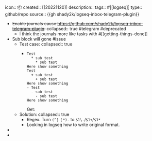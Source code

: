 icon:: 📦
created::  [[20221120]]
description:: 
tags:: #[[logseq]]
type:: github/repo
source:: {{gh shady2k/logseq-inbox-telegram-plugin}}

- ~~Enable journals cause https://github.com/shady2k/logseq-inbox-telegram-plugin.~~
  collapsed:: true
  #telegram #deprecated
  - I think the journals more like tasks with #[[getting-things-done]]
- Sub block will gone #issue
  - Test case:
    collapsed:: true
    - ```
      Test
        * sub test
          * sub test
      Here show something
      Test
        + sub test
          + sub test
      Here show something
      - Test
        - sub test
          - sub test
      Here show something
      ```
      Get:
  - Solution:
    collapsed:: true
    - Regex. Turn `(^[ ]*)-` to `$1\-`/`$1+`/`$1*`
    - Looking in logseq how to write original format.
-
-